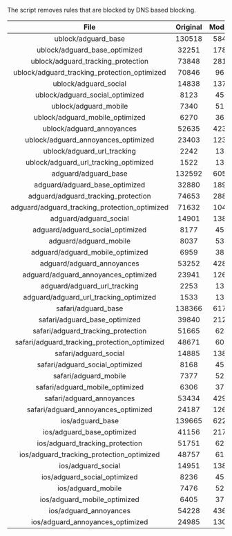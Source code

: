 The script removes rules that are blocked by DNS based blocking.


| File | Original | Modified |
|:----:|:-----:|:-----:|
| ublock/adguard_base | 130518 | 58411 |
| ublock/adguard_base_optimized | 32251 | 17894 |
| ublock/adguard_tracking_protection | 73848 | 28123 |
| ublock/adguard_tracking_protection_optimized | 70846 | 9690 |
| ublock/adguard_social | 14838 | 13759 |
| ublock/adguard_social_optimized | 8123 | 4541 |
| ublock/adguard_mobile | 7340 | 5174 |
| ublock/adguard_mobile_optimized | 6270 | 3694 |
| ublock/adguard_annoyances | 52635 | 42318 |
| ublock/adguard_annoyances_optimized | 23403 | 12309 |
| ublock/adguard_url_tracking | 2242 | 1364 |
| ublock/adguard_url_tracking_optimized | 1522 | 1361 |
| adguard/adguard_base | 132592 | 60527 |
| adguard/adguard_base_optimized | 32880 | 18951 |
| adguard/adguard_tracking_protection | 74653 | 28868 |
| adguard/adguard_tracking_protection_optimized | 71632 | 10419 |
| adguard/adguard_social | 14901 | 13824 |
| adguard/adguard_social_optimized | 8177 | 4592 |
| adguard/adguard_mobile | 8037 | 5361 |
| adguard/adguard_mobile_optimized | 6959 | 3874 |
| adguard/adguard_annoyances | 53252 | 42847 |
| adguard/adguard_annoyances_optimized | 23941 | 12611 |
| adguard/adguard_url_tracking | 2253 | 1373 |
| adguard/adguard_url_tracking_optimized | 1533 | 1370 |
| safari/adguard_base | 138366 | 61719 |
| safari/adguard_base_optimized | 39840 | 21227 |
| safari/adguard_tracking_protection | 51665 | 6248 |
| safari/adguard_tracking_protection_optimized | 48671 | 6096 |
| safari/adguard_social | 14885 | 13805 |
| safari/adguard_social_optimized | 8168 | 4576 |
| safari/adguard_mobile | 7377 | 5216 |
| safari/adguard_mobile_optimized | 6306 | 3730 |
| safari/adguard_annoyances | 53434 | 42948 |
| safari/adguard_annoyances_optimized | 24187 | 12688 |
| ios/adguard_base | 139665 | 62228 |
| ios/adguard_base_optimized | 41156 | 21733 |
| ios/adguard_tracking_protection | 51751 | 6258 |
| ios/adguard_tracking_protection_optimized | 48757 | 6106 |
| ios/adguard_social | 14951 | 13844 |
| ios/adguard_social_optimized | 8236 | 4597 |
| ios/adguard_mobile | 7476 | 5262 |
| ios/adguard_mobile_optimized | 6405 | 3773 |
| ios/adguard_annoyances | 54228 | 43627 |
| ios/adguard_annoyances_optimized | 24985 | 13018 |